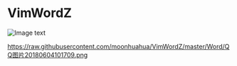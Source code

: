 # VimWordZ

![Image text](https://github.com/moonhuahua/VimWordZ/blob/master/Word/Vim-Word.jpg?raw=true)


https://raw.githubusercontent.com/moonhuahua/VimWordZ/master/Word/QQ图片20180604101709.png
